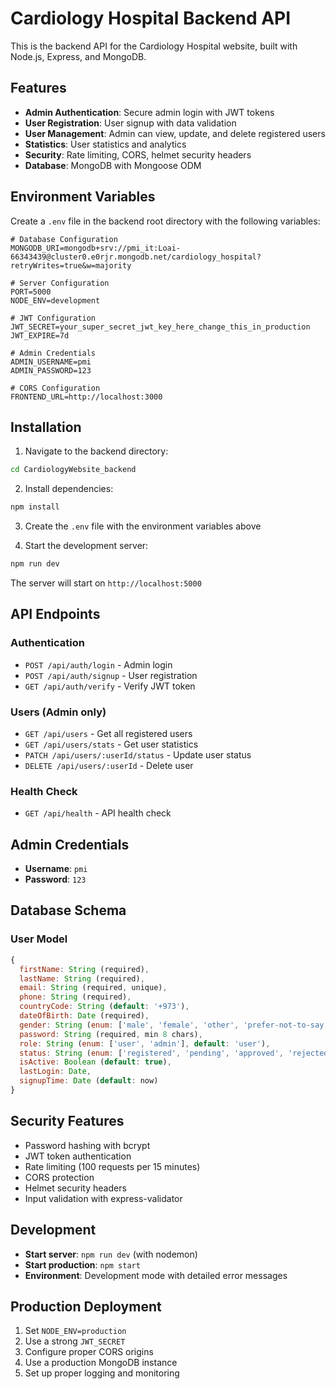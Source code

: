 # Cardiology Hospital Backend API

This is the backend API for the Cardiology Hospital website, built with Node.js, Express, and MongoDB.

## Features

- **Admin Authentication**: Secure admin login with JWT tokens
- **User Registration**: User signup with data validation
- **User Management**: Admin can view, update, and delete registered users
- **Statistics**: User statistics and analytics
- **Security**: Rate limiting, CORS, helmet security headers
- **Database**: MongoDB with Mongoose ODM

## Environment Variables

Create a `.env` file in the backend root directory with the following variables:

```env
# Database Configuration
MONGODB_URI=mongodb+srv://pmi_it:Loai-66343439@cluster0.e0rjr.mongodb.net/cardiology_hospital?retryWrites=true&w=majority

# Server Configuration
PORT=5000
NODE_ENV=development

# JWT Configuration
JWT_SECRET=your_super_secret_jwt_key_here_change_this_in_production
JWT_EXPIRE=7d

# Admin Credentials
ADMIN_USERNAME=pmi
ADMIN_PASSWORD=123

# CORS Configuration
FRONTEND_URL=http://localhost:3000
```

## Installation

1. Navigate to the backend directory:
```bash
cd CardiologyWebsite_backend
```

2. Install dependencies:
```bash
npm install
```

3. Create the `.env` file with the environment variables above

4. Start the development server:
```bash
npm run dev
```

The server will start on `http://localhost:5000`

## API Endpoints

### Authentication
- `POST /api/auth/login` - Admin login
- `POST /api/auth/signup` - User registration
- `GET /api/auth/verify` - Verify JWT token

### Users (Admin only)
- `GET /api/users` - Get all registered users
- `GET /api/users/stats` - Get user statistics
- `PATCH /api/users/:userId/status` - Update user status
- `DELETE /api/users/:userId` - Delete user

### Health Check
- `GET /api/health` - API health check

## Admin Credentials

- **Username**: `pmi`
- **Password**: `123`

## Database Schema

### User Model
```javascript
{
  firstName: String (required),
  lastName: String (required),
  email: String (required, unique),
  phone: String (required),
  countryCode: String (default: '+973'),
  dateOfBirth: Date (required),
  gender: String (enum: ['male', 'female', 'other', 'prefer-not-to-say']),
  password: String (required, min 8 chars),
  role: String (enum: ['user', 'admin'], default: 'user'),
  status: String (enum: ['registered', 'pending', 'approved', 'rejected']),
  isActive: Boolean (default: true),
  lastLogin: Date,
  signupTime: Date (default: now)
}
```

## Security Features

- Password hashing with bcrypt
- JWT token authentication
- Rate limiting (100 requests per 15 minutes)
- CORS protection
- Helmet security headers
- Input validation with express-validator

## Development

- **Start server**: `npm run dev` (with nodemon)
- **Start production**: `npm start`
- **Environment**: Development mode with detailed error messages

## Production Deployment

1. Set `NODE_ENV=production`
2. Use a strong `JWT_SECRET`
3. Configure proper CORS origins
4. Use a production MongoDB instance
5. Set up proper logging and monitoring
